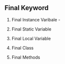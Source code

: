 ##  Final Keyword
1. Final Instance Varibale - 

2. Final Static Variable
3. Final Local Variable
4. Final Class
5. Final Methods
